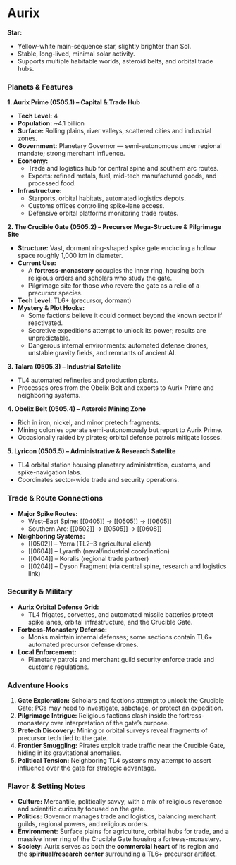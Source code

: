 # Aurix

**Star:**
- Yellow-white main-sequence star, slightly brighter than Sol.
- Stable, long-lived, minimal solar activity.
- Supports multiple habitable worlds, asteroid belts, and orbital trade hubs.

### **Planets & Features**

**1. Aurix Prime (0505.1) – Capital & Trade Hub**
- **Tech Level:** 4
- **Population:** ~4.1 billion
- **Surface:** Rolling plains, river valleys, scattered cities and industrial zones.
- **Government:** Planetary Governor — semi-autonomous under regional mandate; strong merchant influence.
- **Economy:**
    - Trade and logistics hub for central spine and southern arc routes.
    - Exports: refined metals, fuel, mid-tech manufactured goods, and processed food.
- **Infrastructure:**
    - Starports, orbital habitats, automated logistics depots.
    - Customs offices controlling spike-lane access.
    - Defensive orbital platforms monitoring trade routes.

**2. The Crucible Gate (0505.2) – Precursor Mega-Structure & Pilgrimage Site**
- **Structure:** Vast, dormant ring-shaped spike gate encircling a hollow space roughly 1,000 km in diameter.
- **Current Use:**
    - A **fortress-monastery** occupies the inner ring, housing both religious orders and scholars who study the gate.
    - Pilgrimage site for those who revere the gate as a relic of a precursor species.
- **Tech Level:** TL6+ (precursor, dormant)
- **Mystery & Plot Hooks:**
    - Some factions believe it could connect beyond the known sector if reactivated.
    - Secretive expeditions attempt to unlock its power; results are unpredictable.
    - Dangerous internal environments: automated defense drones, unstable gravity fields, and remnants of ancient AI.

**3. Talara (0505.3) – Industrial Satellite**
- TL4 automated refineries and production plants.
- Processes ores from the Obelix Belt and exports to Aurix Prime and neighboring systems.

**4. Obelix Belt (0505.4) – Asteroid Mining Zone**
- Rich in iron, nickel, and minor pretech fragments.
- Mining colonies operate semi-autonomously but report to Aurix Prime.
- Occasionally raided by pirates; orbital defense patrols mitigate losses.

**5. Lyricon (0505.5) – Administrative & Research Satellite**
- TL4 orbital station housing planetary administration, customs, and spike-navigation labs.
- Coordinates sector-wide trade and security operations.

### **Trade & Route Connections**

- **Major Spike Routes:**
    - West–East Spine: [[0405]] → [[0505]] → [[0605]]
    - Southern Arc: [[0502]] → [[0505]] → [[0608]]
- **Neighboring Systems:**
    - [[0502]] – Yorra (TL2–3 agricultural client)
    - [[0604]] – Lyranth (naval/industrial coordination)
    - [[0404]] – Koralis (regional trade partner)
    - [[0204]] – Dyson Fragment (via central spine, research and logistics link)

### **Security & Military**

- **Aurix Orbital Defense Grid:**
    - TL4 frigates, corvettes, and automated missile batteries protect spike lanes, orbital infrastructure, and the Crucible Gate.
- **Fortress-Monastery Defense:**
    - Monks maintain internal defenses; some sections contain TL6+ automated precursor defense drones.
- **Local Enforcement:**
    - Planetary patrols and merchant guild security enforce trade and customs regulations.

### **Adventure Hooks**

1. **Gate Exploration:** Scholars and factions attempt to unlock the Crucible Gate; PCs may need to investigate, sabotage, or protect an expedition.
2. **Pilgrimage Intrigue:** Religious factions clash inside the fortress-monastery over interpretation of the gate’s purpose.
3. **Pretech Discovery:** Mining or orbital surveys reveal fragments of precursor tech tied to the gate.
4. **Frontier Smuggling:** Pirates exploit trade traffic near the Crucible Gate, hiding in its gravitational anomalies.
5. **Political Tension:** Neighboring TL4 systems may attempt to assert influence over the gate for strategic advantage.

### **Flavor & Setting Notes**

- **Culture:** Mercantile, politically savvy, with a mix of religious reverence and scientific curiosity focused on the gate.
- **Politics:** Governor manages trade and logistics, balancing merchant guilds, regional powers, and religious orders.
- **Environment:** Surface plains for agriculture, orbital hubs for trade, and a massive inner ring of the Crucible Gate housing a fortress-monastery.
- **Society:** Aurix serves as both the **commercial heart** of its region and the **spiritual/research center** surrounding a TL6+ precursor artifact.

